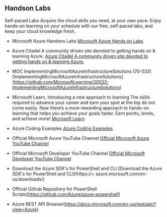 ## Handson Labs 

Self-paced Labs
Acquire the cloud skills you need, at your own pace. Enjoy hands-on learning on your schedule with our free, self-paced labs, and keep your cloud knowledge fresh.

+ Microsoft Azure Handons Labs  [Microsoft Azure Hands on Labs](https://www.microsoft.com/handsonlabs/selfpacedlabs)

+ Azure Citadel A community driven site devoted to getting hands on & learning Azure. [Azure Citadel A community driven site devoted to getting hands on & learning Azure.](https://azurecitadel.com/)

+ MOC ImplementingMicrosoftAzureInfrastructureSolutions (70-533)[ImplementingMicrosoftAzureInfrastructureSolutions] (https://github.com/MicrosoftLearning/20533-ImplementingMicrosoftAzureInfrastructureSolutions)

+ Microsoft Learn, Introducing a new approach to learning The skills required to advance your career and earn your spot at the top do not come easily. Now there’s a more rewarding approach to hands-on learning that helps you achieve your goals faster. Earn points, levels, and achieve more! [Microsoft Learn](https://docs.microsoft.com/en-gb/learn/)

+ Azure Coding Examples [Azure Coding Examples](https://azure.microsoft.com/en-us/resources/samples/?sort=0)

+ Official Microsoft Azure YouTube Channel [Official Microsoft Azure YouTube Channel](https://www.youtube.com/user/windowsazure)

+ Official Microsoft Developer YouTube Channel [Official Microsoft Developer YouTube Channel](https://www.youtube.com/channel/UCsMica-v34Irf9KVTh6xx-g)

+ Download the Azure SDK's for PowerShell and CLI [Download the Azure SDK's for PowerShell and CLI](https://= azure.microsoft.com/en-us/downloads/)

+ Official Github Repository for PowerShell Scripts[https://github.com/Azure/azure-powershell]

+ Azure REST API Browser[https://docs.microsoft.com/en-us/rest/api/?view=Azure]
